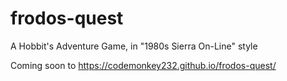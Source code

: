 # frodos-quest
A Hobbit's Adventure Game, in "1980s Sierra On-Line" style

Coming soon to https://codemonkey232.github.io/frodos-quest/
